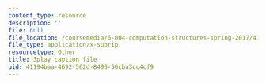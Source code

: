 ```yaml
---
content_type: resource
description: ''
file: null
file_location: /coursemedia/6-004-computation-structures-spring-2017/41194baa4692562d849056cba3cc4cf9_7dhuZ6V9tcY.vtt
file_type: application/x-subrip
resourcetype: Other
title: 3play caption file
uid: 41194baa-4692-562d-8490-56cba3cc4cf9
---
```

